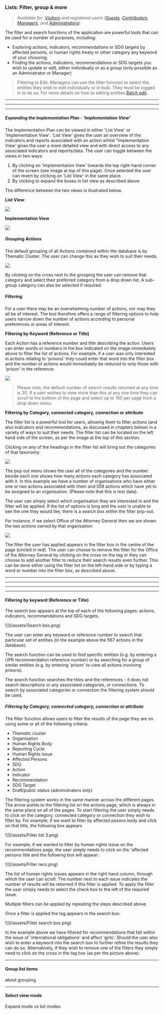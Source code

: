 ### Lists: Filter, group & more

> _Available for: [Visitors](/visitors/visitor.md) and registered users ([Guests](/guests/guest.md), [Contributors](/contributors/contributor.md), [Managers](/managers/manager.md), and [Administrators](/admins/admin.md))_

The filter and search functions of the application are powerful tools that can be used for a number of purposes, including:

* Exploring actions, indicators, recommendations or SDG targets by affected persons, or human rights treaty or other category any keyword of your choosing;
* Finding the actions, indicators, recommendations or SDG targets you wish to update or edit, either individually or as a group (only possible as an Administrator or Manager)

> Filtering to Edit: Managers can use the filter function to select the entities they wish to edit individually or in bulk. They must be logged in to do so. For more details on how to editing entities [Batch edit](/managers/batch-edit.md).


---
---
---

##### Expanding the Implementation Plan - 'Implementation View'

The Implementation Plan can be viewed in either 'List View' or 'Implementation View'. 'List View' gives the user an overview of the indicators and reports associated with an action whilst "Implementation View' gives the user a more detailed view and with direct access to any associated indicators and reports/data.  The user can toggle between the views in two ways:

1. By clicking on 'Implementation View' towards the top right-hand corner of the screen (see image at top of this page). Once selected the user can revert by clicking on 'List View' in the same place.
2. By clicking to expand the boxes in list view as described above.

The difference between the two views is illustrated below.

**List View**:

![](/assets/v-impl-list-view.png)

**Implementation View**

![](/assets/v-impl-extended-view.png)

##### Grouping Actions

The default grouping of all Actions contained within the database is by Thematic Cluster. The user can change this as they wish to suit their needs.

![](/assets/v-actions-grouping.png)

By clicking on the cross next to the grouping the user can remove that category and select their preferred category from a drop down list. A sub-group category can also be selected if required.

##### Filtering

For a user there may be an overwhelming number of actions, nor may they all be of interest. The tool therefore offers a range of filtering options to help users narrow down the number of actions according to personal preferences or areas of interest.


**Filtering by Keyword (Reference or Title)**

Each Action has a reference number and title describing the action. Users can enter words or numbers in the box indicated on the image immediately above to filter the list of actions. For example, if a user was only interested in actions relating to 'prisons' they could enter that word into the filter box and the number of actions would immediately be reduced to only those with 'prison' in the reference:

![](/assets/v-list-search.png)

> Please note, the default number of search results returned at any time is 20. If a user wishes to view more than this at any one time they can scroll to the bottom of the page and select up to 100 per page from a drop down menu

**Filtering by Category, connected category, connection or attribute**

The filter list is a powerful tool for users, allowing them to filter actions (and also indicators and recommendations, as discussed in chapters below) in a variety of ways to suit their needs. The filter list can be located on the left hand side of the screen, as per the image at the top of this section.

Clicking on any of the headings in the filter list will bring out the categories of that taxonomy:

![](/assets/v-list-filter.png)

The pop out menu shows the user all of the categories and the number beside each one shows how many actions each category has associated with it. In this example we have a number of organisations who have either one or two actions associated with them and 559 actions which have yet to be assigned to an organisation. (Please note that this is test data).

The user can simply select which organisation they are interested in and the filter will be applied. If the list of options is long and the user is unable to see the one they would like, there is a search box within the filter pop-out.

For instance, if we select Office of the Attorney General then we are shown the two actions owned by that organisation:

![](/assets/v-list-filtered.png)

The filter the user has applied appears in the filter box in the centre of the page (circled in red). The user can choose to remove the filter for the Office of the Attorney General by clicking on the cross on the tag or they can choose to add another filter to reduce their search results even further. This can be done either using the filter list on the left-hand side or by typing a word or number into the filter box, as described above.


---
---
---



---

#### Filtering by keyword (Reference or Title)

The search box appears at the top of each of the following pages: actions, indicators, recommendations and SDG targets.

![](/assets/Search box.png)

The user can enter any keyword or reference number to search that particular set of entities (in the example above the 567 actions in the database).

The search function can be used to find specific entities (e.g. by entering a UPR recommendation reference number) or by searching for a group of similar entities (e.g. by entering 'prison' to view all actions involving prisons).

The search function searches the titles and the references - it does not search descriptions or any associated categories, or connections. To search by associated categories or connection the filtering system should be used.

##### Filtering by Category, connected category, connection or attribute

The filter function allows users to filter the results of the page they are on using some or all of the following criteria:

* Thematic cluster
* Organisation
* Human Rights Body
* Reporting Cycle
* Human Rights Issue
* Affected Persons
* SDG
* Action
* Indicator
* Recommendation
* SDG Target
* Draft/public status (administrators only)

The filtering system works in the same manner across the different pages. The arrow points to the filtering list on the actions page, which is always in the same place on all of the pages. To start filtering the user simply needs to click on the category, connected category or connection they wish to filter by. For example, if we want to filter by affected pesons body and click on that title, the following box appears

![](/assets/Filter list 3.png)

For example, if we wanted to filter by human rights issue on the recommendations page, the user simply needs to click on the 'affected persons title and the following box will appear:

![](/assets/Filter recs.png)

The list of human rights issues appears in the right hand column, through which the user can scroll. The number next to each issue indicates the number of results will be returned if this filter is applied. To apply the filter the user simply needs to select the check box to the left of the required issue.

Multiple filters can be applied by repeating the steps described above.

Once a filter is applied the tag appears in the search box:

![](/assets/Filter search box.png)

In the example above we have filtered for recommendations that fall within the issue of 'international obligations' and affect 'girls'. Should the user also wish to enter a keyword into the search box to further refine the results they can do so. Alternatively, if they wish to remove one of the filters they simply need to click on the cross in the tag box (as per the picture above).


---

#### Group list items

about grouping

---

#### Select view mode

Expand mode vs list modes
